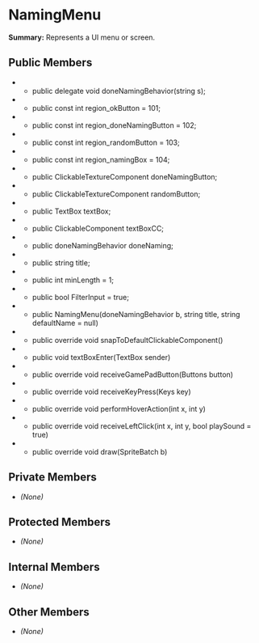 # NamingMenu

**Summary:** Represents a UI menu or screen.

## Public Members
- - public delegate void doneNamingBehavior(string s);
- - public const int region_okButton = 101;
- - public const int region_doneNamingButton = 102;
- - public const int region_randomButton = 103;
- - public const int region_namingBox = 104;
- - public ClickableTextureComponent doneNamingButton;
- - public ClickableTextureComponent randomButton;
- - public TextBox textBox;
- - public ClickableComponent textBoxCC;
- - public doneNamingBehavior doneNaming;
- - public string title;
- - public int minLength = 1;
- - public bool FilterInput = true;
- - public NamingMenu(doneNamingBehavior b, string title, string defaultName = null)
- - public override void snapToDefaultClickableComponent()
- - public void textBoxEnter(TextBox sender)
- - public override void receiveGamePadButton(Buttons button)
- - public override void receiveKeyPress(Keys key)
- - public override void performHoverAction(int x, int y)
- - public override void receiveLeftClick(int x, int y, bool playSound = true)
- - public override void draw(SpriteBatch b)

## Private Members
- *(None)*

## Protected Members
- *(None)*

## Internal Members
- *(None)*

## Other Members
- *(None)*
